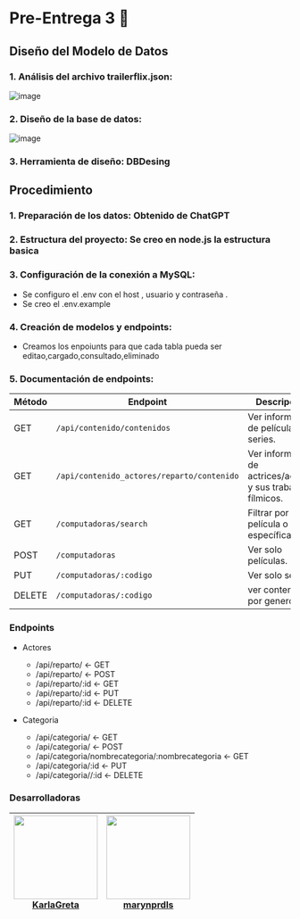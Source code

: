 # Pre-Entrega 3 🎯

## Diseño del Modelo de Datos

### 1. Análisis del archivo trailerflix.json:

![image](https://github.com/user-attachments/assets/8b6b790a-8f03-41f4-8a3a-5775ca97d30d)

### 2. Diseño de la base de datos:

![image](https://github.com/user-attachments/assets/9f7d7689-e1c8-4914-ab95-b4ca0cd43d85)

### 3. Herramienta de diseño: DBDesing

## Procedimiento

### 1. Preparación de los datos: Obtenido de ChatGPT

### 2. Estructura del proyecto: Se creo en node.js la estructura basica               

### 3. Configuración de la conexión a MySQL:
-  Se configuro el .env con el host , usuario y contraseña .
-  Se creo el .env.example  

### 4. Creación de modelos y endpoints:
- Creamos los enpoiunts para que cada tabla pueda ser editao,cargado,consultado,eliminado

### 5. Documentación de endpoints:
| Método | Endpoint               | Descripción                                      |
|--------|------------------------|--------------------------------------------------|
| GET    | `/api/contenido/contenidos`        |Ver información de películas y series.                |
| GET    | `/api/contenido_actores/reparto/contenido`|  Ver información de actrices/actores y sus trabajos fílmicos.     |
| GET    | `/computadoras/search` | Filtrar por una película o serie específica.    |
| POST   | `/computadoras`        | Ver solo películas.                 |
| PUT    | `/computadoras/:codigo`    |Ver solo series.             |
| DELETE | `/computadoras/:codigo`    | ver contenido por genero            |


### Endpoints 

- Actores
    - /api/reparto/ <- GET
    - /api/reparto/ <- POST
    - /api/reparto/:id <- GET
    - /api/reparto/:id <- PUT
    - /api/reparto/:id <- DELETE

- Categoria
    - /api/categoria/ <- GET
    - /api/categoria/ <- POST
    - /api/categoria/nombrecategoria/:nombrecategoria <- GET
    - /api/categoria/:id <- PUT
    - /api/categoria//:id <- DELETE


### Desarrolladoras

<div align='center'>
  
| [<img src="https://github.com/KarlaGreta.png"  width="150" height="150"><br>KarlaGreta](https://github.com/KarlaGreta) | [<img src="https://github.com/marynprdls.png"  width="150" height="150"><br>marynprdls](https://github.com/marynprdls) 
|-----------------|-----------------|
  
</div>
